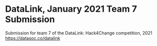 # DataLink, January 2021 Team 7 Submission 
Submission for team 7 of the DataLink: Hack4Change competition, 2021
https://datasoc.co/datalink